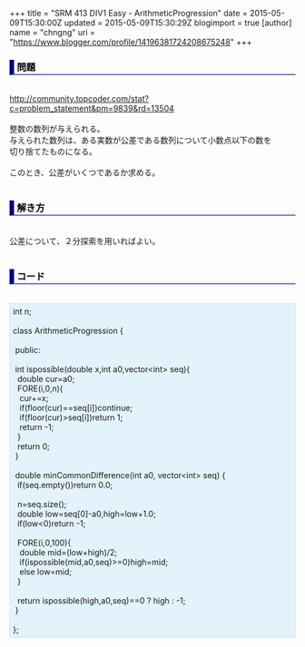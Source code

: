 +++
title = "SRM 413 DIV1 Easy - ArithmeticProgression"
date = 2015-05-09T15:30:00Z
updated = 2015-05-09T15:30:29Z
blogimport = true 
[author]
	name = "chngng"
	uri = "https://www.blogger.com/profile/14196381724208675248"
+++

<div dir="ltr" style="text-align: left;" trbidi="on"><h3 style="border-bottom: 2px solid slateblue; border-left: 8px solid navy; color: black; padding: 0px 0px 1px 5px;">問題 </h3><br /><a href="http://community.topcoder.com/stat?c=problem_statement&amp;pm=9839&amp;rd=13504" target="_blank">http://community.topcoder.com/stat?c=problem_statement&amp;pm=9839&amp;rd=13504</a><br /><br />整数の数列が与えられる。<br />与えられた数列は、ある実数が公差である数列について小数点以下の数を<br />切り捨てたものになる。<br /><br />このとき、公差がいくつであるか求める。<br /><br /><h3 style="border-bottom: 2px solid slateblue; border-left: 8px solid navy; color: black; padding: 0px 0px 1px 5px;">解き方 </h3><br />公差について、２分探索を用いればよい。<br /><br /><h3 style="border-bottom: 2px solid slateblue; border-left: 8px solid navy; color: black; padding: 0px 0px 1px 5px;">コード </h3><br /><div style="background-color: #e3f2fb; border: 1px dotted #CCCCCC; padding: 5px;">int n;<br /><br />class ArithmeticProgression {<br /><br /><span class="Apple-tab-span" style="white-space: pre;"> </span>public:<br /><br /><span class="Apple-tab-span" style="white-space: pre;"> </span>int ispossible(double x,int a0,vector&lt;int&gt; seq){<br /><span class="Apple-tab-span" style="white-space: pre;">  </span>double cur=a0;<br /><span class="Apple-tab-span" style="white-space: pre;">  </span>FORE(i,0,n){<br /><span class="Apple-tab-span" style="white-space: pre;">   </span>cur+=x;<br /><span class="Apple-tab-span" style="white-space: pre;">   </span>if(floor(cur)==seq[i])continue;<br /><span class="Apple-tab-span" style="white-space: pre;">   </span>if(floor(cur)&gt;seq[i])return 1;<br /><span class="Apple-tab-span" style="white-space: pre;">   </span>return -1;<br /><span class="Apple-tab-span" style="white-space: pre;">  </span>}<br /><span class="Apple-tab-span" style="white-space: pre;">  </span>return 0;<br /><span class="Apple-tab-span" style="white-space: pre;"> </span>}<br /><br /><span class="Apple-tab-span" style="white-space: pre;"> </span>double minCommonDifference(int a0, vector&lt;int&gt; seq) {<br /><span class="Apple-tab-span" style="white-space: pre;">  </span>if(seq.empty())return 0.0;<br /><br /><span class="Apple-tab-span" style="white-space: pre;">  </span>n=seq.size();<br /><span class="Apple-tab-span" style="white-space: pre;">  </span>double low=seq[0]-a0,high=low+1.0;<br /><span class="Apple-tab-span" style="white-space: pre;">  </span>if(low&lt;0)return -1;<br /><br /><span class="Apple-tab-span" style="white-space: pre;">  </span>FORE(i,0,100){<br /><span class="Apple-tab-span" style="white-space: pre;">   </span>double mid=(low+high)/2;<br /><span class="Apple-tab-span" style="white-space: pre;">   </span>if(ispossible(mid,a0,seq)&gt;=0)high=mid;<br /><span class="Apple-tab-span" style="white-space: pre;">   </span>else low=mid;<br /><span class="Apple-tab-span" style="white-space: pre;">  </span>}<br /><br /><span class="Apple-tab-span" style="white-space: pre;">  </span>return ispossible(high,a0,seq)==0 ? high : -1;<br /><span class="Apple-tab-span" style="white-space: pre;"> </span>}<br /><br />};</div></div>
